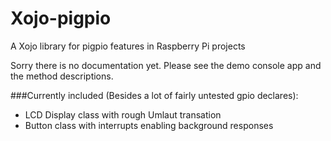 # Xojo-pigpio
A Xojo library for pigpio features in Raspberry Pi projects

Sorry there is no documentation yet. Please see the demo console app and the method descriptions.

###Currently included
(Besides a lot of fairly untested gpio declares):
* LCD Display class with rough Umlaut transation
* Button class with interrupts enabling background responses
